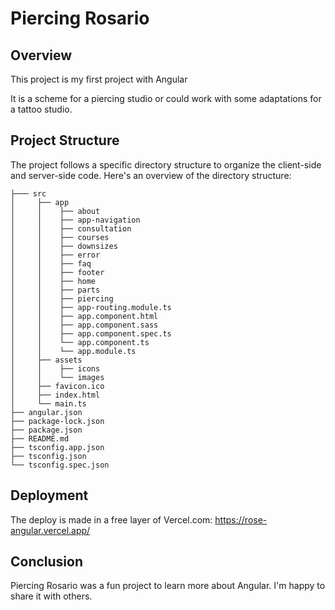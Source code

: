 # Piercing Rosario

## Overview

This project is my first project with Angular

It is a scheme for a piercing studio or could work with some adaptations for a tattoo studio.


## Project Structure

The project follows a specific directory structure to organize the client-side and server-side code. Here's an overview of the directory structure:

```.
├─── src
│     ├── app
│     │    ├── about
│     │    ├── app-navigation
│     │    ├── consultation
│     │    ├── courses
│     │    ├── downsizes
│     │    ├── error
│     │    ├── faq
│     │    ├── footer
│     │    ├── home
│     │    ├── parts
│     │    ├── piercing
│     │    ├── app-routing.module.ts
│     │    ├── app.component.html
│     │    ├── app.component.sass
│     │    ├── app.component.spec.ts
│     │    └── app.component.ts
│     │    └── app.module.ts
│     ├── assets
│     │    ├── icons
│     │    └── images
│     ├── favicon.ico
│     ├── index.html
│     └── main.ts
├── angular.json
├── package-lock.json
├── package.json
├── README.md
├── tsconfig.app.json
├── tsconfig.json
└── tsconfig.spec.json
```


## Deployment

The deploy is made in a free layer of Vercel.com:
https://rose-angular.vercel.app/


## Conclusion

Piercing Rosario was a fun project to learn more about Angular. I'm happy to share it with others.